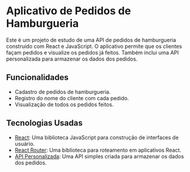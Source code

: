 # Aplicativo de Pedidos de Hamburgueria

Este é um projeto de estudo de uma API de pedidos de hamburgueria construído com React e JavaScript. O aplicativo permite que os clientes façam pedidos e visualize os pedidos já feitos. Também inclui uma API personalizada para armazenar os dados dos pedidos.

## Funcionalidades

- Cadastro de pedidos de hamburgueria.
- Registro do nome do cliente com cada pedido.
- Visualização de todos os pedidos feitos.

## Tecnologias Usadas

- [React](https://reactjs.org/): Uma biblioteca JavaScript para construção de interfaces de usuário.
- [React Router](https://reactrouter.com/): Uma biblioteca para roteamento em aplicativos React.
- [API Personalizada](https://github.com/joaomelo90/devburg-node): Uma API simples criada para armazenar os dados dos pedidos.
